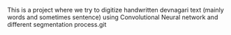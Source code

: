 This is a project where we try to digitize handwritten devnagari text (mainly words and sometimes sentence) using Convolutional Neural network and different segmentation process.git 